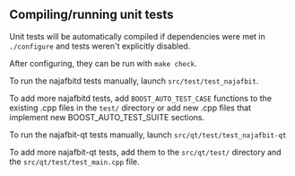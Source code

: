 Compiling/running unit tests
------------------------------------

Unit tests will be automatically compiled if dependencies were met in `./configure`
and tests weren't explicitly disabled.

After configuring, they can be run with `make check`.

To run the najafbitd tests manually, launch `src/test/test_najafbit`.

To add more najafbitd tests, add `BOOST_AUTO_TEST_CASE` functions to the existing
.cpp files in the `test/` directory or add new .cpp files that
implement new BOOST_AUTO_TEST_SUITE sections.

To run the najafbit-qt tests manually, launch `src/qt/test/test_najafbit-qt`

To add more najafbit-qt tests, add them to the `src/qt/test/` directory and
the `src/qt/test/test_main.cpp` file.
